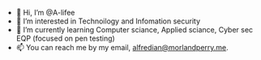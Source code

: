 - 👋 Hi, I’m @A-lifee
- 👀 I’m interested in Technoilogy and Infomation security
- 🌱 I’m currently learning Computer sciance, Applied sciance, Cyber sec EQP (focused on pen testing)
- 📫 You can reach me by my email, alfredian@morlandperry.me.
